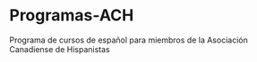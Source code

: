 # Programas-ACH
Programa de cursos de español para miembros de la Asociación Canadiense de Hispanistas
